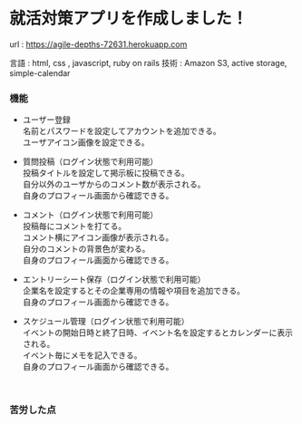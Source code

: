 # 就活対策アプリを作成しました！

url : https://agile-depths-72631.herokuapp.com <br>

言語 : html, css , javascript, ruby on rails
技術 : Amazon S3, active storage, simple-calendar 

### 機能

+ ユーザー登録<br>
名前とパスワードを設定してアカウントを追加できる。<br>
ユーザアイコン画像を設定できる。<br>

+ 質問投稿（ログイン状態で利用可能）<br>
投稿タイトルを設定して掲示板に投稿できる。<br>
自分以外のユーザからのコメント数が表示される。<br>
自身のプロフィール画面から確認できる。<br>

+ コメント（ログイン状態で利用可能）<br>
投稿毎にコメントを打てる。<br>
コメント横にアイコン画像が表示される。<br>
自分のコメントの背景色が変わる。<br>
自身のプロフィール画面から確認できる。<br>

+ エントリーシート保存（ログイン状態で利用可能）<br>
企業名を設定するとその企業専用の情報や項目を追加できる。<br>
自身のプロフィール画面から確認できる。<br>

+ スケジュール管理（ログイン状態で利用可能）<br>
イベントの開始日時と終了日時、イベント名を設定するとカレンダーに表示される。<br>
イベント毎にメモを記入できる。<br>
自身のプロフィール画面から確認できる。<br>
<br>

### 苦労した点
